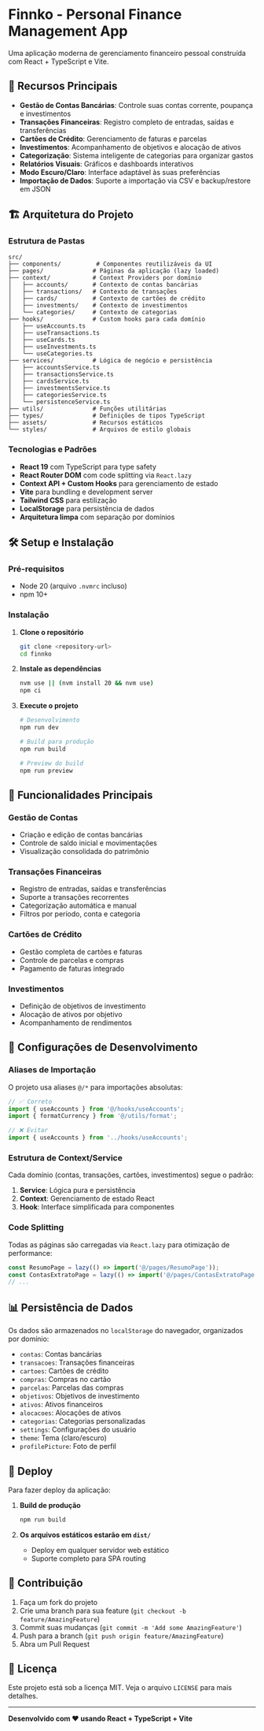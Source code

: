 # Finnko - Personal Finance Management App

Uma aplicação moderna de gerenciamento financeiro pessoal construída com React + TypeScript e Vite.

## 🚀 Recursos Principais

- **Gestão de Contas Bancárias**: Controle suas contas corrente, poupança e investimentos
- **Transações Financeiras**: Registro completo de entradas, saídas e transferências
- **Cartões de Crédito**: Gerenciamento de faturas e parcelas
- **Investimentos**: Acompanhamento de objetivos e alocação de ativos
- **Categorização**: Sistema inteligente de categorias para organizar gastos
- **Relatórios Visuais**: Gráficos e dashboards interativos
- **Modo Escuro/Claro**: Interface adaptável às suas preferências
- **Importação de Dados**: Suporte a importação via CSV e backup/restore em JSON

## 🏗️ Arquitetura do Projeto

### Estrutura de Pastas

```
src/
├── components/          # Componentes reutilizáveis da UI
├── pages/              # Páginas da aplicação (lazy loaded)
├── context/            # Context Providers por domínio
│   ├── accounts/       # Contexto de contas bancárias
│   ├── transactions/   # Contexto de transações
│   ├── cards/          # Contexto de cartões de crédito
│   ├── investments/    # Contexto de investimentos
│   └── categories/     # Contexto de categorias
├── hooks/              # Custom hooks para cada domínio
│   ├── useAccounts.ts
│   ├── useTransactions.ts
│   ├── useCards.ts
│   ├── useInvestments.ts
│   └── useCategories.ts
├── services/           # Lógica de negócio e persistência
│   ├── accountsService.ts
│   ├── transactionsService.ts
│   ├── cardsService.ts
│   ├── investmentsService.ts
│   ├── categoriesService.ts
│   └── persistenceService.ts
├── utils/              # Funções utilitárias
├── types/              # Definições de tipos TypeScript
├── assets/             # Recursos estáticos
└── styles/             # Arquivos de estilo globais
```

### Tecnologias e Padrões

- **React 19** com TypeScript para type safety
- **React Router DOM** com code splitting via `React.lazy`
- **Context API + Custom Hooks** para gerenciamento de estado
- **Vite** para bundling e development server
- **Tailwind CSS** para estilização
- **LocalStorage** para persistência de dados
- **Arquitetura limpa** com separação por domínios

## 🛠️ Setup e Instalação

### Pré-requisitos
- Node 20 (arquivo `.nvmrc` incluso)
- npm 10+

### Instalação

1. **Clone o repositório**
   ```bash
   git clone <repository-url>
   cd finnko
   ```

2. **Instale as dependências**
   ```bash
   nvm use || (nvm install 20 && nvm use)
   npm ci
   ```

3. **Execute o projeto**
   ```bash
   # Desenvolvimento
   npm run dev
   
   # Build para produção
   npm run build
   
   # Preview do build
   npm run preview
   ```

## 📱 Funcionalidades Principais

### Gestão de Contas
- Criação e edição de contas bancárias
- Controle de saldo inicial e movimentações
- Visualização consolidada do patrimônio

### Transações Financeiras
- Registro de entradas, saídas e transferências
- Suporte a transações recorrentes
- Categorização automática e manual
- Filtros por período, conta e categoria

### Cartões de Crédito
- Gestão completa de cartões e faturas
- Controle de parcelas e compras
- Pagamento de faturas integrado

### Investimentos
- Definição de objetivos de investimento
- Alocação de ativos por objetivo
- Acompanhamento de rendimentos

## 🔧 Configurações de Desenvolvimento

### Aliases de Importação
O projeto usa aliases `@/*` para importações absolutas:

```typescript
// ✅ Correto
import { useAccounts } from '@/hooks/useAccounts';
import { formatCurrency } from '@/utils/format';

// ❌ Evitar
import { useAccounts } from '../hooks/useAccounts';
```

### Estrutura de Context/Service
Cada domínio (contas, transações, cartões, investimentos) segue o padrão:

1. **Service**: Lógica pura e persistência
2. **Context**: Gerenciamento de estado React
3. **Hook**: Interface simplificada para componentes

### Code Splitting
Todas as páginas são carregadas via `React.lazy` para otimização de performance:

```typescript
const ResumoPage = lazy(() => import('@/pages/ResumoPage'));
const ContasExtratoPage = lazy(() => import('@/pages/ContasExtratoPage'));
// ...
```

## 📊 Persistência de Dados

Os dados são armazenados no `localStorage` do navegador, organizados por domínio:

- `contas`: Contas bancárias
- `transacoes`: Transações financeiras
- `cartoes`: Cartões de crédito
- `compras`: Compras no cartão
- `parcelas`: Parcelas das compras
- `objetivos`: Objetivos de investimento
- `ativos`: Ativos financeiros
- `alocacoes`: Alocações de ativos
- `categorias`: Categorias personalizadas
- `settings`: Configurações do usuário
- `theme`: Tema (claro/escuro)
- `profilePicture`: Foto de perfil

## 🚀 Deploy

Para fazer deploy da aplicação:

1. **Build de produção**
   ```bash
   npm run build
   ```

2. **Os arquivos estáticos estarão em `dist/`**
   - Deploy em qualquer servidor web estático
   - Suporte completo para SPA routing

## 🤝 Contribuição

1. Faça um fork do projeto
2. Crie uma branch para sua feature (`git checkout -b feature/AmazingFeature`)
3. Commit suas mudanças (`git commit -m 'Add some AmazingFeature'`)
4. Push para a branch (`git push origin feature/AmazingFeature`)
5. Abra um Pull Request

## 📝 Licença

Este projeto está sob a licença MIT. Veja o arquivo `LICENSE` para mais detalhes.

---

**Desenvolvido com ❤️ usando React + TypeScript + Vite**